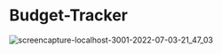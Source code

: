 # Budget-Tracker

![screencapture-localhost-3001-2022-07-03-21_47_03](https://user-images.githubusercontent.com/91634095/177067642-5ca580da-e478-4ad3-9596-7987b3b0d3c6.png)

